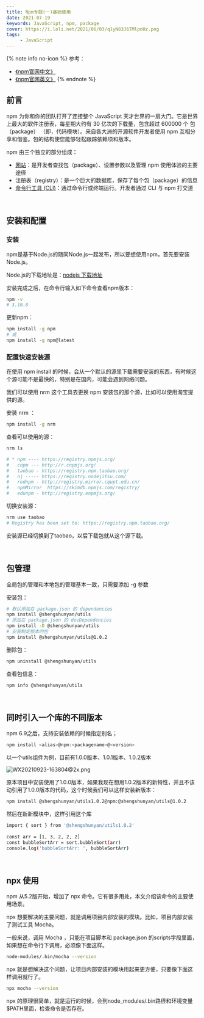 ```yaml
---
title: Npm专题(一)基础使用
date: 2021-07-19
keywords: JavaScript, npm, package
cover: https://i.loli.net/2021/06/03/q1yN83J6TMlpnHz.png
tags:
     - JavaScript
---
```



{% note info no-icon %}
参考：
 - [《npm官网中文》](https://www.npmjs.cn/getting-started/what-is-npm/)
 - [《npm官网英文》](https://docs.npmjs.com/)
{% endnote %}

## 前言

npm 为你和你的团队打开了连接整个 JavaScript 天才世界的一扇大门。它是世界上最大的软件注册表，每星期大约有 30 亿次的下载量，包含超过 600000 个 包（package） （即，代码模块）。来自各大洲的开源软件开发者使用 npm 互相分享和借鉴。包的结构使您能够轻松跟踪依赖项和版本。

npm 由三个独立的部分组成：

 - [网站](https://npmjs.com/)：是开发者查找包（package）、设置参数以及管理 npm 使用体验的主要途径
 - 注册表（registry）：是一个巨大的数据库，保存了每个包（package）的信息
 - [命令行工具 (CLI)](https://docs.npmjs.com/cli/npm)：通过命令行或终端运行。开发者通过 CLI 与 npm 打交道

<br/>


## 安装和配置

### 安装

npm是基于Node.js的随同Node.js一起发布，所以要想使用npm，首先要安装Node.js。

Node.js的下载地址是：[nodejs 下载地址](https://nodejs.org/en/)

安装完成之后，在命令行输入如下命令查看npm版本：

```bash
npm -v
# 3.10.8
```

更新npm：

```bash
npm install -g npm
# 或
npm install -g npm@latest
```


### 配置快速安装源

在使用 npm install 的时候，会从一个默认的源里下载需要安装的东西，有时候这个源可能不是最快的，特别是在国内，可能会遇到网络问题。

我们可以使用 nrm 这个工具去更换 npm 安装包的那个源，比如可以使用淘宝提供的源。

安装 nrm ：

```bash
npm install -g nrm
```

查看可以使用的源：

```bash
nrm ls

# * npm ---- https://registry.npmjs.org/
#   cnpm --- http://r.cnpmjs.org/
#   taobao - https://registry.npm.taobao.org/
#   nj ----- https://registry.nodejitsu.com/
#   rednpm - http://registry.mirror.cqupt.edu.cn/
#   npmMirror  https://skimdb.npmjs.com/registry/
#   edunpm - http://registry.enpmjs.org/
```

切换安装源：

```bash
nrm use taobao
# Registry has been set to: https://registry.npm.taobao.org/
```

安装源已经切换到了taobao，以后下载包就从这个源下载。

<br/>


## 包管理

全局包的管理和本地包的管理基本一致，只需要添加 -g 参数

安装包：

```bash
# 默认添加在 package.json 的 dependencies
npm install @shengshunyan/utils
# 添加在 package.json 的 devDependencies
npm install -D @shengshunyan/utils
# 安装制定版本的包
npm install @shengshunyan/utils@1.0.2
```

删除包：

```bash
npm uninstall @shengshunyan/utils
```

查看包信息：

```bash
npm info @shengshunyan/utils
```

<br/>


## 同时引入一个库的不同版本

npm 6.9之后，支持安装依赖的时候指定别名；

```bash
npm install <alias>@npm:<packagename>@<version>
```

以一个utils组件为例，目前有1.0.0版本、1.0.1版本、1.0.2版本

![WX20210923-163804@2x.png](https://i.loli.net/2021/09/23/5rqB8makDGvJhXs.png)

原本项目中安装使用了1.0.0版本，如果我现在想用1.0.2版本的新特性，并且不该动引用了1.0.0版本的代码，这个时候我们可以这样安装新版本：

```bash
npm install @shengshunyan/utils1.0.2@npm:@shengshunyan/utils@1.0.2
```

然后在新新模块中，这样引用这个库

```bash
import { sort } from '@shengshunyan/utils1.0.2'
 
const arr = [1, 3, 2, 2, 2]
const bubbleSortArr = sort.bubbleSort(arr)
console.log('bubbleSortArr: ', bubbleSortArr)
```

<br/>


## npx 使用

npm 从5.2版开始，增加了 npx 命令。它有很多用处，本文介绍该命令的主要使用场景。

npx 想要解决的主要问题，就是调用项目内部安装的模块。比如，项目内部安装了测试工具 Mocha。

一般来说，调用 Mocha ，只能在项目脚本和 package.json 的scripts字段里面， 如果想在命令行下调用，必须像下面这样。

```bash
node-modules/.bin/mocha --version
```

npx 就是想解决这个问题，让项目内部安装的模块用起来更方便，只要像下面这样调用就行了。

```bash
npx mocha --version
```

npx 的原理很简单，就是运行的时候，会到node_modules/.bin路径和环境变量$PATH里面，检查命令是否存在。

<br/>
